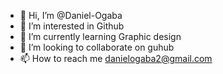 - 👋 Hi, I’m @Daniel-Ogaba
- 👀 I’m interested in Github
- 🌱 I’m currently learning Graphic design
- 💞️ I’m looking to collaborate on guhub
- 📫 How to reach me danielogaba2@gmail.com

<!---
Daniel-Ogaba/Daniel-Ogaba is a ✨ special ✨ repository because its `README.md` (this file) appears on your GitHub profile.
You can click the Preview link to take a look at your changes.
--->

